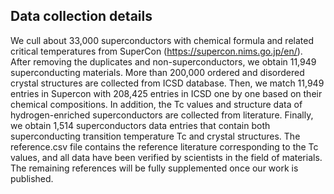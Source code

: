## Data collection details
We cull about 33,000 superconductors with chemical formula and related critical temperatures from SuperCon (https://supercon.nims.go.jp/en/). After removing the duplicates and non-superconductors, we obtain 11,949 superconducting materials. More than 200,000 ordered and disordered crystal structures are collected from ICSD database. Then, we match 11,949 entries in Supercon with 208,425 entries in ICSD one by one based on their chemical compositions. In addition, the Tc values and structure data of hydrogen-enriched superconductors are collected from literature. Finally, we obtain 1,514 superconductors data entries that contain both superconducting transition temperature Tc and crystal structures. The reference.csv file contains the reference literature corresponding to the Tc values, and all data have been verified by scientists in the field of materials. The remaining references will be fully supplemented once our work is published.

